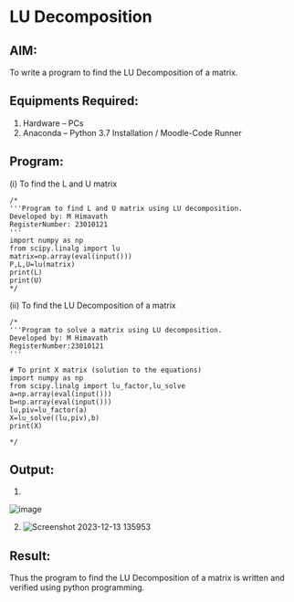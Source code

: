 # LU Decomposition 

## AIM:
To write a program to find the LU Decomposition of a matrix.

## Equipments Required:
1. Hardware – PCs
2. Anaconda – Python 3.7 Installation / Moodle-Code Runner



## Program:
(i) To find the L and U matrix
```
/*
'''Program to find L and U matrix using LU decomposition.
Developed by: M Himavath
RegisterNumber: 23010121
'''
import numpy as np
from scipy.linalg import lu
matrix=np.array(eval(input()))
P,L,U=lu(matrix)
print(L)
print(U) 
*/
```
(ii) To find the LU Decomposition of a matrix
```
/*
'''Program to solve a matrix using LU decomposition.
Developed by: M Himavath
RegisterNumber:23010121 
'''

# To print X matrix (solution to the equations)
import numpy as np
from scipy.linalg import lu_factor,lu_solve
a=np.array(eval(input()))
b=np.array(eval(input()))
lu,piv=lu_factor(a)
X=lu_solve((lu,piv),b)
print(X)

*/
```

## Output:
1)
  ![image](https://github.com/Himavath08/LU-Decomposition/assets/139110631/d15e8c35-0e65-41d8-a695-ff181c2ef11f)

2)
   ![Screenshot 2023-12-13 135953](https://github.com/Himavath08/LU-Decomposition/assets/139110631/2e2482b1-80d8-4c1e-a6ca-8c96d5d38cad)


## Result:
Thus the program to find the LU Decomposition of a matrix is written and verified using python programming.

